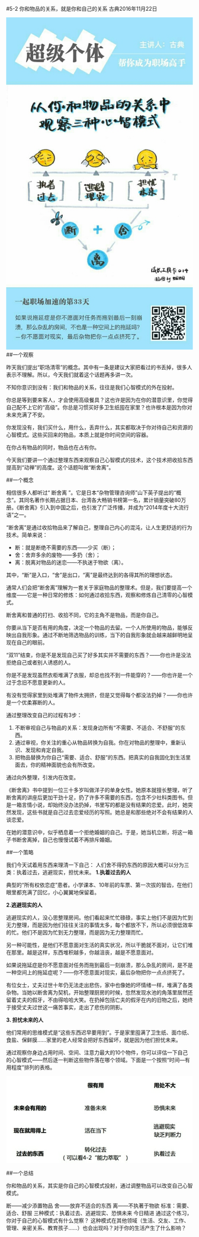 #5-2 你和物品的关系，就是你和自己的关系
古典2016年11月22日

![](./_image/WechatIMG49.jpeg)
##一个观察

昨天我们提出“职场清零”的概念。其中有一条是建议大家把看过的书丢掉，很多人表示不理解。所以，今天我们就着这个话题再多讲一次。

不知你意识到没有：我们和物品的关系，往往是我们心智模式的外在投射。

你总是等到要来客人，才会使用高级餐具？这也许是因为在你的潜意识里，你觉得自己配不上它的“高级”。你总是习惯买好多卫生纸囤在家里？也许根本是因为你对未来充满了不安。

你发现没有，我们买什么，用什么，丢弃什么，其实都取决于你对待自己和资源的心智模式。这些买回来的物品，本质上就是你时间空间的容器。

在你占有物品的同时，物品也在占有你。

今天我们要讲一个通过整理东西来观察自己心智模式的技术，这个技术把收拾东西提高到“动禅”的高度。这个话题叫做“断舍离”。

##一个概念

相信很多人都听过“ 断舍离 ”。它是日本“杂物管理咨询师”山下英子提出的“概念”。其同名著作长期占据日本、台湾各大畅销书榜第一名，累计销量突破80万册。《断舍离》引入到中国之后，也引发了广泛传播，并成为“2014年度十大流行语”之一。

“断舍离”是通过收拾物品来了解自己，整理自己内心的混沌，让人生更舒适的行为技术。简单来说：

- 断：就是断绝不需要的东西——少买（断）；
- 舍：舍弃多余的废物——多扔（舍）；
- 离：脱离对物品的迷恋——不执迷于物欲（离）。

其中，“断”是入口，“舍”是出口，“离”是最终达到的各得其所的理想状态。

通常人们会把“断舍离”理解为一套关于家庭物品的整理术。但是，我们要提高一个维度——它是一种日常的修炼：如何通过收拾东西，观察和修炼自己清零的心智模式。

断舍离和普通的打扫、收拾不同，它的主角不是物品，而是你自己。

你要从当下是否有用的角度，决定一个物品的去留。一个人所使用的物品，能够反映出自我形象。通过不断地筛选物品的训练，当下的自我形象就会越来越鲜明地呈现在自己的眼前。

“双11”结束，你是不是发现自己买了好多其实并不需要的东西？——你也许是没法拒绝自己或者别人诱惑的人。

你是不是发现虽然衣柜堆满了衣服，却总也找不到一件能穿的？——你也许是一个过于念旧不愿意更新的人。

有没有觉得家里到处堆满了物件太拥挤，但是又觉得每个都没法扔掉？——你也许是一个优柔寡断的人。

通过整理改变自己的过程有3步：

1. 不断审视自己与物品的关系：发现身边所有“不需要、不适合、不舒服”的东西。
2. 通过审视，你关注的重心从物品转换为自我。你在对物品的整理中，重新认识、发现和肯定自我。
3. 把物品替换为你自己“需要、适合、舒服”的东西。把真实的自我固化到生活里面去，你的精神面貌也会有所改变。

通过向外整理，引发内在改变。

《断舍离》书中提到一位三十多岁叫做洋子的单身女性。她原本就擅长整理，听了断舍离的讲座后更加干劲十足，扔了许多不需要的东西，包含不少社科类图书。但是一箱言情小说，却始终没办法扔掉，书里写的都是没有结果的恋爱。此时，她突然发现，这些书就是自己过去恋爱经历的写照。她总是和那些绝对不会有结果的人谈恋爱。

在她的潜意识中，似乎栖息着一个拒绝婚姻的自己。于是，她当机立断，将这一箱子书断舍离掉，自己也慢慢试着不再排斥婚姻。

##一个策略

我们今天试着用东西来理清一下自己： 人们舍不得扔东西的原因大概可以分为三类：执着过去，逃避现实，担忧未来。
**1.执着过去的人**

典型的“所有权依恋症”患者。小学课本、10年前的车票、第一次拔的智齿，在他们眼里都充满了回忆，小心翼翼地保留着。

**2.逃避现实的人**

逃避现实的人，没心思整理房间。他们看起来忙忙碌碌，事实上他们不是因为忙到无力整理，而是因为他们往往关注的事情太多，每个都放不下，所以必须很低效率的忙。他们不是因为忙到无力整理，而是因为无力整理而忙。

另一种可能性，是他们不愿意面对生活的真实状况，所以干脆就不面对，让它们堆在那里。越是这样，东西堆积越多，你越沮丧，越是不愿意面对。

如果说拖延症是你不愿意面对任务而拖到最后一刻崩溃，那么杂乱的房间，是不是一种空间上的拖延症呢？——你不愿意面对现实，最后杂物把你一点点挤死了。

有位女士，丈夫过世十年仍无法走出悲伤，家中也像她的坏情绪一样，堆满了各类杂物。当她以断舍离为契机，开始整理厨房的时候，忽然发现水池的角落里居然还留着丈夫的假牙，不由得哈哈大笑。在扔掉包括亡夫的假牙在内的旧物之后，她终于接受丈夫过世这一痛苦事实，走出了悲伤的阴影。

 **3. 担忧未来的人**

他们常用的思维模式是“这些东西迟早要用到”。于是家里囤满了卫生纸、面巾纸、食盐、保鲜膜……家里的老人经常会把好东西留坏，就是因为他们担忧未来。

通过观察你身边占用时间、空间、注意力最大的10个物件，你可以评估一下自己的心智模式——然后逐一判断这些物件落在哪个领域。下面是一个按照“时间—有用程度”排列的表格。

![](./_image/WechatIMG50.png)

##一个总结

你和物品的关系，其实是你自己的心智模式投射，通过调整物品可以改变自己心智模式。

断——减少添置物品
舍——放弃不适合的东西
离——不执著于物欲
标准：需要、适合、舒服
三种模式：执着过去、逃避现实、恐惧未来
今日精进
通过这个练习，你对于自己的心智模式有什么觉察？
这种模式在其他领域（生活、交友、工作、管理、亲密关系、教育孩子……）也会出现吗？对于你的生活产生了什么影响？